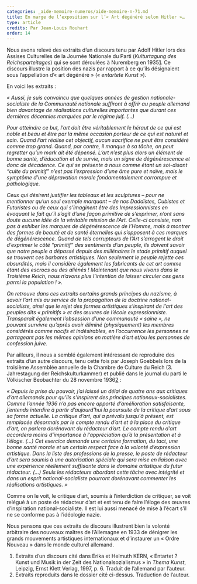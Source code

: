 ```yaml
---
categories: _aide-memoire-numeros/aide-memoire-n-71.md
title: En marge de l’exposition sur l’« Art dégénéré selon Hitler »…
type: article
credits: Par Jean-Louis Rouhart
order: 14
---
```

Nous avons relevé des extraits d’un discours tenu par Adolf Hitler lors des Assises Culturelles de la Journée Nationale du Parti (_Kulturtagung des Reichsparteitages_) qui se sont déroulées à Nuremberg en 1935[1](#footnote-1). Ce discours illustre la position des nazis par rapport à ce qu’ils désignaient sous l’appellation d’« art dégénéré » (_« entartete Kunst »_).

En voici les extraits :

_« Aussi, je suis convaincu que quelques années de gestion nationale-socialiste de la Communauté nationale suffiront à offrir au peuple allemand bien davantage de réalisations culturelles importantes que durant ces dernières décennies marquées par le régime juif. (…)_

_Pour atteindre ce but, l’art doit être véritablement le héraut de ce qui est noble et beau et être par la même occasion porteur de ce qui est naturel et sain. Quand l’art réalise cet objectif, aucun sacrifice ne peut être considéré comme trop grand. Quand, par contre, il manque à sa tâche, on peut regretter qu’un mark ait été dépensé. L’art n’est plus alors un élément de bonne santé, d’éducation et de survie, mais un signe de dégénérescence et donc de décadence. Ce qui se présente à nous comme étant un soi-disant “culte du primitif” n’est pas l’expression d’une âme pure et naïve, mais le symptôme d’une dépravation morale fondamentalement corrompue et pathologique._

_Ceux qui désirent justifier les tableaux et les sculptures – pour ne mentionner qu’un seul exemple marquant – de nos Dadaïstes, Cubistes et Futuristes ou de ceux qui s’imaginent être des Impressionnistes en évoquant le fait qu’il s’agit d’une façon primitive de s’exprimer, n’ont sans doute aucune idée de la véritable mission de l’Art. Celle-ci consiste, non pas à exhiber les marques de dégénérescence de l’Homme, mais à montrer des formes de beauté et de santé éternelles qui s’opposent à ces marques de dégénérescence. Quand de tels corrupteurs de l’Art s’arrogent le droit d’exprimer le côté “primitif” des sentiments d’un peuple, ils doivent savoir que notre peuple a dépassé depuis des millénaires le stade primitif auquel se trouvent ces barbares artistiques. Non seulement le peuple rejette ces absurdités, mais il considère également les fabricants de cet art comme étant des escrocs ou des aliénés ! Maintenant que nous vivons dans le Troisième Reich, nous n’avons plus l’intention de laisser circuler ces gens parmi la population ! »._    

_On retrouve dans ces extraits certains grands principes du nazisme, à savoir l’art mis au service de la propagation de la doctrine national-socialiste, ainsi que le rejet des formes artistiques s’inspirant de l’art des peuples dits « primitifs » et des œuvres de l’école expressionniste. Transparaît également l’obsession d’une communauté « saine », ne pouvant survivre qu’après avoir éliminé (physiquement) les membres considérés comme nocifs et indésirables, en l’occurrence les personnes ne partageant pas les mêmes opinions en matière d’art et/ou les personnes de confession juive._

Par ailleurs, il nous a semblé également intéressant de reproduire des extraits d’un autre discours, tenu cette fois par Joseph Goebbels lors de la troisième Assemblée annuelle de la Chambre de Culture du Reich (3. Jahrestagung der Reichskulturkammer) et publié dans le journal du parti le Völkischer Beobachter du 28 novembre 1936[2](#footnote-2) :

_« Depuis la prise du pouvoir, j’ai laissé un délai de quatre ans aux critiques d’art allemands pour qu’ils s’inspirent des principes nationaux-socialistes. Comme l’année 1936 n’a pas encore apporté d’amélioration satisfaisante, j’entends interdire à partir d’aujourd’hui la poursuite de la critique d’art sous sa forme actuelle. La critique d’art, qui a prévalu jusqu'à présent, est remplacée désormais par le compte rendu d’art et à la place du critique d’art, on parlera dorénavant du rédacteur d’art. Le compte rendu d’art accordera moins d’importance à l’appréciation qu’à la présentation et à l’éloge. (…) Cet exercice demande une certaine formation, du tact, une bonne santé morale et un certain respect face à la volonté d’expression artistique. Dans la liste des professions de la presse, le poste de rédacteur d’art sera soumis à une autorisation spéciale qui sera mise en liaison avec une expérience réellement suffisante dans le domaine artistique du futur rédacteur. (…) Seuls les rédacteurs abordant cette tâche avec intégrité et dans un esprit national-socialiste pourront dorénavant commenter les réalisations artistiques. »_

Comme on le voit, le critique d’art, soumis à l’interdiction de critiquer, se voit relégué à un poste de rédacteur d’art et est tenu de faire l’éloge des œuvres d’inspiration national-socialiste. Il est lui aussi menacé de mise à l’écart s’il ne se conforme pas à l’idéologie nazie.

Nous pensons que ces extraits de discours illustrent bien la volonté arbitraire des nouveaux maîtres de l’Allemagne en 1933 de dénigrer les grands mouvements artistiques internationaux et d’instaurer un «  Ordre Nouveau »  dans le monde culturel allemand.

1. Extraits d’un discours cité dans Erika et Helmuth KERN, « Entartet ? Kunst und Musik in der Zeit des Nationalsozialismus » in _Thema Kunst_, Leipzig, Ernst Klett Verlag, 1997, p. 6. Traduit de l’allemand par l’auteur.
2. Extraits reproduits dans le dossier cité ci-dessus. Traduction de l’auteur.
